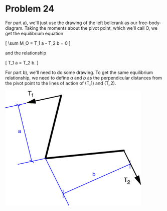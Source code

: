 # Problem 24 #

For part a), we'll just use the drawing of the left bellcrank as our free-body-diagram. Taking the moments about the pivot point, which we'll call O, we get the equilibrium equation

\[ \sum M_O = T_1 a - T_2 b = 0 \]

and the relationship

\[ T_1 a = T_2 b. \]

For part b), we'll need to do some drawing. To get the same equilibrium relationship, we need to define *a* and *b* as the perpendicular distances from the pivot point to the lines of action of \(T_1\) and \(T_2\).

<img src="images/024.png" />
